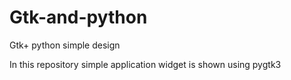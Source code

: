 # Gtk-and-python
Gtk+ python simple design 

In this repository simple application widget is shown using pygtk3
